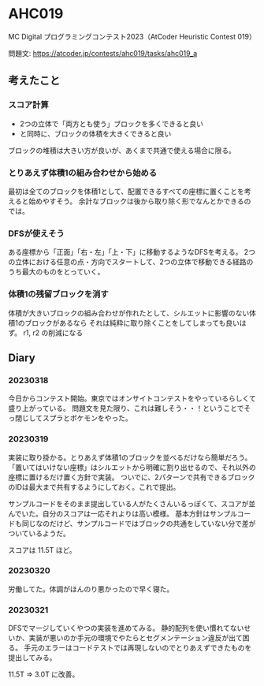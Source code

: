 # AHC019

MC Digital プログラミングコンテスト2023（AtCoder Heuristic Contest 019）

問題文: https://atcoder.jp/contests/ahc019/tasks/ahc019_a


## 考えたこと

### スコア計算

- 2つの立体で「両方とも使う」ブロックを多くできると良い
- と同時に、ブロックの体積を大きくできると良い

ブロックの堆積は大きい方が良いが、あくまで共通で使える場合に限る。

### とりあえず体積1の組み合わせから始める

最初は全てのブロックを体積1として、配置できるすべての座標に置くことを考えると始めやすそう。
余計なブロックは後から取り除く形でなんとかできるのでは。

### DFSが使えそう

ある座標から「正面」「右・左」「上・下」に移動するようなDFSを考える。
2つの立体における任意の点・方向でスタートして、2つの立体で移動できる経路のうち最大のものをとっていく。

### 体積1の残留ブロックを消す

体積が大きいブロックの組み合わせが作れたとして、シルエットに影響のない体積1のブロックがあるなら
それは純粋に取り除くことをしてしまっても良いはず。 r1, r2 の削減になる


## Diary

### 20230318
今日からコンテスト開始。東京ではオンサイトコンテストをやっているらしくて盛り上がっている。
問題文を見た限り、これは難しそう・・！ということでそっ閉じしてスプラとポケモンをやった。

### 20230319
実装に取り掛かる。とりあえず体積1のブロックを並べるだけなら簡単だろう。
「置いてはいけない座標」はシルエットから明確に割り出せるので、それ以外の座標に置けるだけ置く方針で実装。
ついでに、2パターンで共有できるブロックのIDは最大まで共有するようにしておく。これで提出。

サンプルコードをそのまま提出している人がたくさんいるっぽくて、スコアが並んでいた。自分のスコアは一応それよりは高い模様。
基本方針はサンプルコードも同じなのだけど、サンプルコードではブロックの共通をしていない分で差がついているようだ。

スコアは 11.5T ほど。

### 20230320
労働してた。体調がほんのり悪かったので早く寝た。

### 20230321
DFSでマージしていくやつの実装を進めてみる。
静的配列を使い慣れてないせいか、実装が悪いのか手元の環境でやたらとセグメンテーション違反が出て困る。
手元のエラーはコードテストでは再現しないのでとりあえずできたものを提出してみる。

11.5T => 3.0T に改善。
